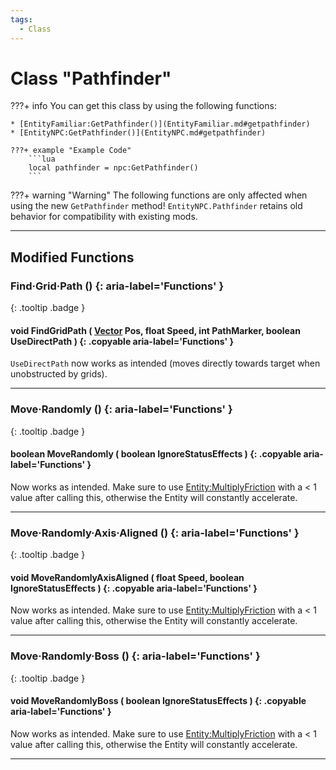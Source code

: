 ```yaml
---
tags:
  - Class
---
```

# Class "Pathfinder"

???+ info
    You can get this class by using the following functions:
	
	* [EntityFamiliar:GetPathfinder()](EntityFamiliar.md#getpathfinder)
    * [EntityNPC:GetPathfinder()](EntityNPC.md#getpathfinder)

    ???+ example "Example Code"
        ```lua
        local pathfinder = npc:GetPathfinder()
        ```

???+ warning "Warning"
	The following functions are only affected when using the new `GetPathfinder` method! `EntityNPC.Pathfinder` retains old behavior for compatibility with existing mods.
___
## Modified Functions

### Find·Grid·Path () {: aria-label='Functions' }
[ ](#){: .tooltip .badge }
#### void FindGridPath ( [Vector](Vector.md) Pos, float Speed, int PathMarker, boolean UseDirectPath ) {: .copyable aria-label='Functions' }
`UseDirectPath` now works as intended (moves directly towards target when unobstructed by grids).

___
### Move·Randomly () {: aria-label='Functions' }
[ ](#){: .tooltip .badge }
#### boolean MoveRandomly ( boolean IgnoreStatusEffects ) {: .copyable aria-label='Functions' }
Now works as intended. Make sure to use [Entity:MultiplyFriction](https://wofsauge.github.io/IsaacDocs/rep/Entity.html#multiplyfriction) with a < 1 value after calling this, otherwise the Entity will constantly accelerate.

___
### Move·Randomly·Axis·Aligned () {: aria-label='Functions' }
[ ](#){: .tooltip .badge }
#### void MoveRandomlyAxisAligned ( float Speed, boolean IgnoreStatusEffects ) {: .copyable aria-label='Functions' }
Now works as intended. Make sure to use [Entity:MultiplyFriction](https://wofsauge.github.io/IsaacDocs/rep/Entity.html#multiplyfriction) with a < 1 value after calling this, otherwise the Entity will constantly accelerate.

___
### Move·Randomly·Boss () {: aria-label='Functions' }
[ ](#){: .tooltip .badge }
#### void MoveRandomlyBoss ( boolean IgnoreStatusEffects ) {: .copyable aria-label='Functions' }
Now works as intended. Make sure to use [Entity:MultiplyFriction](https://wofsauge.github.io/IsaacDocs/rep/Entity.html#multiplyfriction) with a < 1 value after calling this, otherwise the Entity will constantly accelerate.

___